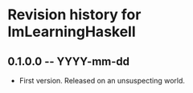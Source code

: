 # Revision history for ImLearningHaskell

## 0.1.0.0 -- YYYY-mm-dd

* First version. Released on an unsuspecting world.

